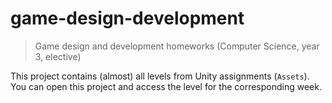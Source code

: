 # game-design-development
> Game design and development homeworks (Computer Science, year 3, elective)

This project contains (almost) all levels from Unity assignments (`Assets`).  
You can open this project and access the level for the corresponding week.

<!-- imgs highlights here -->
